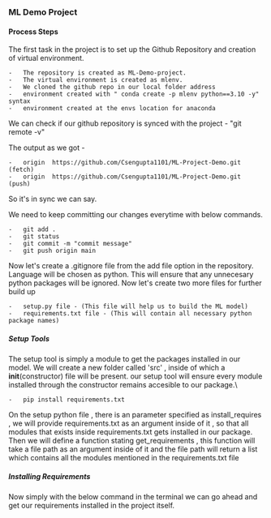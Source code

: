 ### ML Demo Project

#### Process Steps

The first task in the project is to set up the Github Repository and creation of virtual environment. 

    -   The repository is created as ML-Demo-project.
    -   The virtual environment is created as mlenv.
    -   We cloned the github repo in our local folder address
    -   environment created with " conda create -p mlenv python==3.10 -y" syntax
    -   environment created at the envs location for anaconda

We can check if our github repository is synced with the project - "git remote -v"

The output as we got - 

    -   origin  https://github.com/Csengupta1101/ML-Project-Demo.git (fetch)
    -   origin  https://github.com/Csengupta1101/ML-Project-Demo.git (push)

So it's in sync we can say. 

We need to keep committing our changes everytime with below commands.

    -   git add .
    -   git status
    -   git commit -m "commit message"
    -   git push origin main

Now let's create a .gitignore file from the add file option in the repository. Language will be chosen as python. This will ensure that any unnecesary python packages will be ignored.
Now let's create two more files for further build up 

    -   setup.py file - (This file will help us to build the ML model)
    -   requirements.txt file - (This will contain all necessary python package names)

##### Setup Tools

The setup tool is simply a module to get the packages installed in our model. We will create a new folder called 'src' , inside of which a __init__(constructor) file will be present. our setup tool will ensure every module installed through the constructor remains accesible to our package.\

    -   pip install requirements.txt

On the setup python file , there is an parameter specified as install_requires , we will provide requirements.txt as an argument inside of it , so that all modules that exists inside requirements.txt gets installed in our package. Then we will define a function stating get_requirements , this function will take a file path as an argument inside of it and the file path will return a list which contains all the modules mentioned in the requirements.txt file

##### Installing Requirements

Now simply with the below command in the terminal we can go ahead and get our requirements installed in the project itself.




